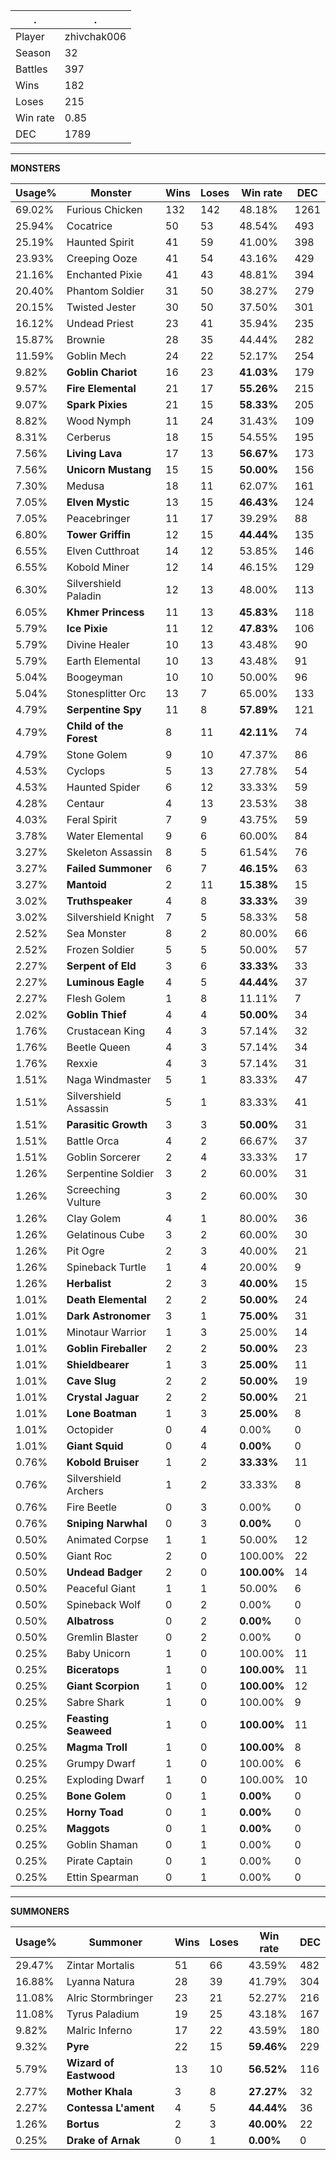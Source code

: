 .|.
|-|-
Player|zhivchak006
Season|32
Battles|397
Wins|182
Loses|215
Win rate|0.85
DEC|1789

---
**MONSTERS**

Usage%|Monster|Wins|Loses|Win rate|DEC|
-|-|-|-|-|-|
69.02%|Furious Chicken|132|142|48.18%|1261|
25.94%|Cocatrice|50|53|48.54%|493|
25.19%|Haunted Spirit|41|59|41.00%|398|
23.93%|Creeping Ooze|41|54|43.16%|429|
21.16%|Enchanted Pixie|41|43|48.81%|394|
20.40%|Phantom Soldier|31|50|38.27%|279|
20.15%|Twisted Jester|30|50|37.50%|301|
16.12%|Undead Priest|23|41|35.94%|235|
15.87%|Brownie|28|35|44.44%|282|
11.59%|Goblin Mech|24|22|52.17%|254|
9.82%|**Goblin Chariot**|16|23|**41.03%**|179|
9.57%|**Fire Elemental**|21|17|**55.26%**|215|
9.07%|**Spark Pixies**|21|15|**58.33%**|205|
8.82%|Wood Nymph|11|24|31.43%|109|
8.31%|Cerberus|18|15|54.55%|195|
7.56%|**Living Lava**|17|13|**56.67%**|173|
7.56%|**Unicorn Mustang**|15|15|**50.00%**|156|
7.30%|Medusa|18|11|62.07%|161|
7.05%|**Elven Mystic**|13|15|**46.43%**|124|
7.05%|Peacebringer|11|17|39.29%|88|
6.80%|**Tower Griffin**|12|15|**44.44%**|135|
6.55%|Elven Cutthroat|14|12|53.85%|146|
6.55%|Kobold Miner|12|14|46.15%|129|
6.30%|Silvershield Paladin|12|13|48.00%|113|
6.05%|**Khmer Princess**|11|13|**45.83%**|118|
5.79%|**Ice Pixie**|11|12|**47.83%**|106|
5.79%|Divine Healer|10|13|43.48%|90|
5.79%|Earth Elemental|10|13|43.48%|91|
5.04%|Boogeyman|10|10|50.00%|96|
5.04%|Stonesplitter Orc|13|7|65.00%|133|
4.79%|**Serpentine Spy**|11|8|**57.89%**|121|
4.79%|**Child of the Forest**|8|11|**42.11%**|74|
4.79%|Stone Golem|9|10|47.37%|86|
4.53%|Cyclops|5|13|27.78%|54|
4.53%|Haunted Spider|6|12|33.33%|59|
4.28%|Centaur|4|13|23.53%|38|
4.03%|Feral Spirit|7|9|43.75%|59|
3.78%|Water Elemental|9|6|60.00%|84|
3.27%|Skeleton Assassin|8|5|61.54%|76|
3.27%|**Failed Summoner**|6|7|**46.15%**|63|
3.27%|**Mantoid**|2|11|**15.38%**|15|
3.02%|**Truthspeaker**|4|8|**33.33%**|39|
3.02%|Silvershield Knight|7|5|58.33%|58|
2.52%|Sea Monster|8|2|80.00%|66|
2.52%|Frozen Soldier|5|5|50.00%|57|
2.27%|**Serpent of Eld**|3|6|**33.33%**|33|
2.27%|**Luminous Eagle**|4|5|**44.44%**|37|
2.27%|Flesh Golem|1|8|11.11%|7|
2.02%|**Goblin Thief**|4|4|**50.00%**|34|
1.76%|Crustacean King|4|3|57.14%|32|
1.76%|Beetle Queen|4|3|57.14%|34|
1.76%|Rexxie|4|3|57.14%|31|
1.51%|Naga Windmaster|5|1|83.33%|47|
1.51%|Silvershield Assassin|5|1|83.33%|41|
1.51%|**Parasitic Growth**|3|3|**50.00%**|31|
1.51%|Battle Orca|4|2|66.67%|37|
1.51%|Goblin Sorcerer|2|4|33.33%|17|
1.26%|Serpentine Soldier|3|2|60.00%|31|
1.26%|Screeching Vulture|3|2|60.00%|30|
1.26%|Clay Golem|4|1|80.00%|36|
1.26%|Gelatinous Cube|3|2|60.00%|30|
1.26%|Pit Ogre|2|3|40.00%|21|
1.26%|Spineback Turtle|1|4|20.00%|9|
1.26%|**Herbalist**|2|3|**40.00%**|15|
1.01%|**Death Elemental**|2|2|**50.00%**|24|
1.01%|**Dark Astronomer**|3|1|**75.00%**|31|
1.01%|Minotaur Warrior|1|3|25.00%|14|
1.01%|**Goblin Fireballer**|2|2|**50.00%**|23|
1.01%|**Shieldbearer**|1|3|**25.00%**|11|
1.01%|**Cave Slug**|2|2|**50.00%**|19|
1.01%|**Crystal Jaguar**|2|2|**50.00%**|21|
1.01%|**Lone Boatman**|1|3|**25.00%**|8|
1.01%|Octopider|0|4|0.00%|0|
1.01%|**Giant Squid**|0|4|**0.00%**|0|
0.76%|**Kobold Bruiser**|1|2|**33.33%**|11|
0.76%|Silvershield Archers|1|2|33.33%|8|
0.76%|Fire Beetle|0|3|0.00%|0|
0.76%|**Sniping Narwhal**|0|3|**0.00%**|0|
0.50%|Animated Corpse|1|1|50.00%|12|
0.50%|Giant Roc|2|0|100.00%|22|
0.50%|**Undead Badger**|2|0|**100.00%**|14|
0.50%|Peaceful Giant|1|1|50.00%|6|
0.50%|Spineback Wolf|0|2|0.00%|0|
0.50%|**Albatross**|0|2|**0.00%**|0|
0.50%|Gremlin Blaster|0|2|0.00%|0|
0.25%|Baby Unicorn|1|0|100.00%|11|
0.25%|**Biceratops**|1|0|**100.00%**|11|
0.25%|**Giant Scorpion**|1|0|**100.00%**|12|
0.25%|Sabre Shark|1|0|100.00%|9|
0.25%|**Feasting Seaweed**|1|0|**100.00%**|11|
0.25%|**Magma Troll**|1|0|**100.00%**|8|
0.25%|Grumpy Dwarf|1|0|100.00%|6|
0.25%|Exploding Dwarf|1|0|100.00%|10|
0.25%|**Bone Golem**|0|1|**0.00%**|0|
0.25%|**Horny Toad**|0|1|**0.00%**|0|
0.25%|**Maggots**|0|1|**0.00%**|0|
0.25%|Goblin Shaman|0|1|0.00%|0|
0.25%|Pirate Captain|0|1|0.00%|0|
0.25%|Ettin Spearman|0|1|0.00%|0|

---
**SUMMONERS**

Usage%|Summoner|Wins|Loses|Win rate|DEC|
-|-|-|-|-|-|
29.47%|Zintar Mortalis|51|66|43.59%|482|
16.88%|Lyanna Natura|28|39|41.79%|304|
11.08%|Alric Stormbringer|23|21|52.27%|216|
11.08%|Tyrus Paladium|19|25|43.18%|167|
9.82%|Malric Inferno|17|22|43.59%|180|
9.32%|**Pyre**|22|15|**59.46%**|229|
5.79%|**Wizard of Eastwood**|13|10|**56.52%**|116|
2.77%|**Mother Khala**|3|8|**27.27%**|32|
2.27%|**Contessa L'ament**|4|5|**44.44%**|36|
1.26%|**Bortus**|2|3|**40.00%**|22|
0.25%|**Drake of Arnak**|0|1|**0.00%**|0|
